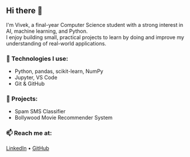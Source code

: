 ## Hi there 👋

I'm Vivek, a final-year Computer Science student with a strong interest in AI, machine learning, and Python.  
I enjoy building small, practical projects to learn by doing and improve my understanding of real-world applications.

### 🔧 Technologies I use:
- Python, pandas, scikit-learn, NumPy
- Jupyter, VS Code
- Git & GitHub

### 📌 Projects:
- Spam SMS Classifier
- Bollywood Movie Recommender System

### 📫 Reach me at:
[LinkedIn](https://www.linkedin.com/in/saraswat-vivek/) • [GitHub](https://github.com/viveksaraswat123)
